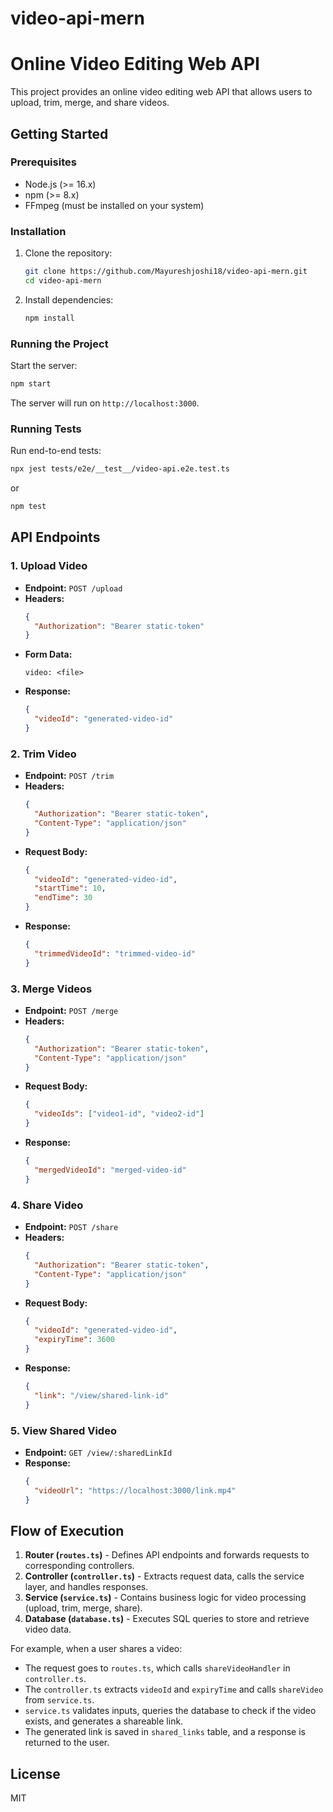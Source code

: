 # video-api-mern
# Online Video Editing Web API

This project provides an online video editing web API that allows users to upload, trim, merge, and share videos.

## Getting Started

### Prerequisites
- Node.js (>= 16.x)
- npm (>= 8.x)
- FFmpeg (must be installed on your system)

### Installation

1. Clone the repository:
   ```sh
   git clone https://github.com/Mayureshjoshi18/video-api-mern.git
   cd video-api-mern
   ```
2. Install dependencies:
   ```sh
   npm install
   ```

### Running the Project

Start the server:
```sh
npm start
```

The server will run on `http://localhost:3000`.

### Running Tests

Run end-to-end tests:
```sh
npx jest tests/e2e/__test__/video-api.e2e.test.ts
```
or 

```sh
npm test
```

## API Endpoints

### 1. Upload Video
- **Endpoint:** `POST /upload`
- **Headers:**
  ```json
  {
    "Authorization": "Bearer static-token"
  }
  ```
- **Form Data:**
  ```
  video: <file>
  ```
- **Response:**
  ```json
  {
    "videoId": "generated-video-id"
  }
  ```

### 2. Trim Video
- **Endpoint:** `POST /trim`
- **Headers:**
  ```json
  {
    "Authorization": "Bearer static-token",
    "Content-Type": "application/json"
  }
  ```
- **Request Body:**
  ```json
  {
    "videoId": "generated-video-id",
    "startTime": 10,
    "endTime": 30
  }
  ```
- **Response:**
  ```json
  {
    "trimmedVideoId": "trimmed-video-id"
  }
  ```

### 3. Merge Videos
- **Endpoint:** `POST /merge`
- **Headers:**
  ```json
  {
    "Authorization": "Bearer static-token",
    "Content-Type": "application/json"
  }
  ```
- **Request Body:**
  ```json
  {
    "videoIds": ["video1-id", "video2-id"]
  }
  ```
- **Response:**
  ```json
  {
    "mergedVideoId": "merged-video-id"
  }
  ```

### 4. Share Video
- **Endpoint:** `POST /share`
- **Headers:**
  ```json
  {
    "Authorization": "Bearer static-token",
    "Content-Type": "application/json"
  }
  ```
- **Request Body:**
  ```json
  {
    "videoId": "generated-video-id",
    "expiryTime": 3600
  }
  ```
- **Response:**
  ```json
  {
    "link": "/view/shared-link-id"
  }
  ```

### 5. View Shared Video
- **Endpoint:** `GET /view/:sharedLinkId`
- **Response:**
  ```json
  {
    "videoUrl": "https://localhost:3000/link.mp4"
  }
  ```

## Flow of Execution

1. **Router (`routes.ts`)** - Defines API endpoints and forwards requests to corresponding controllers.
2. **Controller (`controller.ts`)** - Extracts request data, calls the service layer, and handles responses.
3. **Service (`service.ts`)** - Contains business logic for video processing (upload, trim, merge, share).
4. **Database (`database.ts`)** - Executes SQL queries to store and retrieve video data.

For example, when a user shares a video:
- The request goes to `routes.ts`, which calls `shareVideoHandler` in `controller.ts`.
- The `controller.ts` extracts `videoId` and `expiryTime` and calls `shareVideo` from `service.ts`.
- `service.ts` validates inputs, queries the database to check if the video exists, and generates a shareable link.
- The generated link is saved in `shared_links` table, and a response is returned to the user.

## License
MIT

